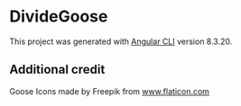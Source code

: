 # DivideGoose

This project was generated with [Angular CLI](https://github.com/angular/angular-cli) version 8.3.20.

## Additional credit

Goose Icons made by Freepik from www.flaticon.com
